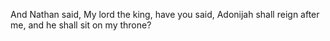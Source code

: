 And Nathan said, My lord the king, have you said, Adonijah shall reign after me, and he shall sit on my throne?
